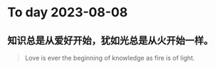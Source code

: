 
# To day 2023-08-08


## 知识总是从爱好开始，犹如光总是从火开始一样。
> Love is ever the beginning of knowledge as fire is of light.

    